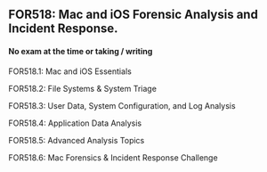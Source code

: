 ## FOR518: Mac and iOS Forensic Analysis and Incident Response.

#### No exam at the time or taking / writing

FOR518.1: Mac and iOS Essentials

FOR518.2: File Systems & System Triage

FOR518.3: User Data, System Configuration, and Log Analysis

FOR518.4: Application Data Analysis

FOR518.5: Advanced Analysis Topics

FOR518.6: Mac Forensics & Incident Response Challenge
